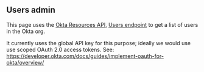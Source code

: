 ## Users admin

This page uses the [Okta Resources API](https://developer.okta.com/docs/reference/), [Users endpoint](https://developer.okta.com/docs/reference/api/users/) to get a list of users in the Okta org.

It currently uses the global API key for this purpose; ideally we would use use scoped OAuth 2.0 access tokens.  See: https://developer.okta.com/docs/guides/implement-oauth-for-okta/overview/
